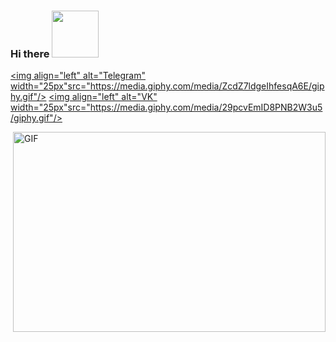 ### Hi there <img src="https://media.giphy.com/media/J60klcdfVdpryi1u78/giphy.gif"  width="75px"> <a href="https://t.me/haxahx">
  <img align="left" alt="Telegram" width="25px"src="https://media.giphy.com/media/ZcdZ7ldgeIhfesqA6E/giphy.gif"/></a>
<a href="https://t.me/haxahx">
  <img align="left" alt="VK" width="25px"src="https://media.giphy.com/media/29pcvEmID8PNB2W3u5/giphy.gif"/>
</a>
<br />

  <img align="right" alt="GIF" src="https://media.giphy.com/media/hpF9R9M1PHN5e5liSx/giphy.gif" width="500" height="320" />

